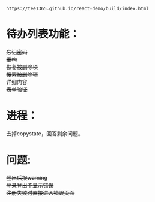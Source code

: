 `https://tee1365.github.io/react-demo/build/index.html`

# 待办列表功能：

~~忘记密码~~  
~~重构~~  
~~恢复被删除项~~  
~~搜索被删除项~~  
详细内容  
~~表单验证~~  

# 进程：

去掉copystate，回答剩余问题。

# 问题:

~~登出后报warning~~  
~~登录登出不显示错误~~  
~~注册失败时直接进入错误页面~~  
